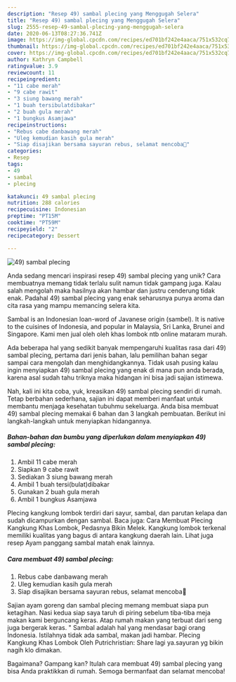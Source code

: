 ```yaml
---
description: "Resep 49) sambal plecing yang Menggugah Selera"
title: "Resep 49) sambal plecing yang Menggugah Selera"
slug: 2555-resep-49-sambal-plecing-yang-menggugah-selera
date: 2020-06-13T08:27:36.741Z
image: https://img-global.cpcdn.com/recipes/ed701bf242e4aaca/751x532cq70/49-sambal-plecing-foto-resep-utama.jpg
thumbnail: https://img-global.cpcdn.com/recipes/ed701bf242e4aaca/751x532cq70/49-sambal-plecing-foto-resep-utama.jpg
cover: https://img-global.cpcdn.com/recipes/ed701bf242e4aaca/751x532cq70/49-sambal-plecing-foto-resep-utama.jpg
author: Kathryn Campbell
ratingvalue: 3.9
reviewcount: 11
recipeingredient:
- "11 cabe merah"
- "9 cabe rawit"
- "3 siung bawang merah"
- "1 buah tersibulatdibakar"
- "2 buah gula merah"
- "1 bungkus Asamjawa"
recipeinstructions:
- "Rebus cabe danbawang merah"
- "Uleg kemudian kasih gula merah"
- "Siap disajikan bersama sayuran rebus, selamat mencoba🙏"
categories:
- Resep
tags:
- 49
- sambal
- plecing

katakunci: 49 sambal plecing 
nutrition: 288 calories
recipecuisine: Indonesian
preptime: "PT15M"
cooktime: "PT59M"
recipeyield: "2"
recipecategory: Dessert

---
```



![49) sambal plecing](https://img-global.cpcdn.com/recipes/ed701bf242e4aaca/751x532cq70/49-sambal-plecing-foto-resep-utama.jpg)

Anda sedang mencari inspirasi resep 49) sambal plecing yang unik? Cara membuatnya memang tidak terlalu sulit namun tidak gampang juga. Kalau salah mengolah maka hasilnya akan hambar dan justru cenderung tidak enak. Padahal 49) sambal plecing yang enak seharusnya punya aroma dan cita rasa yang mampu memancing selera kita.

Sambal is an Indonesian loan-word of Javanese origin (sambel). It is native to the cuisines of Indonesia, and popular in Malaysia, Sri Lanka, Brunei and Singapore. Kami men jual oleh oleh khas lombok ntb online mataram murah.

Ada beberapa hal yang sedikit banyak mempengaruhi kualitas rasa dari 49) sambal plecing, pertama dari jenis bahan, lalu pemilihan bahan segar sampai cara mengolah dan menghidangkannya. Tidak usah pusing kalau ingin menyiapkan 49) sambal plecing yang enak di mana pun anda berada, karena asal sudah tahu triknya maka hidangan ini bisa jadi sajian istimewa.


Nah, kali ini kita coba, yuk, kreasikan 49) sambal plecing sendiri di rumah. Tetap berbahan sederhana, sajian ini dapat memberi manfaat untuk membantu menjaga kesehatan tubuhmu sekeluarga. Anda bisa membuat 49) sambal plecing memakai 6 bahan dan 3 langkah pembuatan. Berikut ini langkah-langkah untuk menyiapkan hidangannya.

<!--inarticleads1-->

##### Bahan-bahan dan bumbu yang diperlukan dalam menyiapkan 49) sambal plecing:

1. Ambil 11 cabe merah
1. Siapkan 9 cabe rawit
1. Sediakan 3 siung bawang merah
1. Ambil 1 buah tersi(bulat)dibakar
1. Gunakan 2 buah gula merah
1. Ambil 1 bungkus Asamjawa


Plecing kangkung lombok terdiri dari sayur, sambal, dan parutan kelapa dan sudah dicampurkan dengan sambal. Baca juga: Cara Membuat Plecing Kangkung Khas Lombok, Pedasnya Bikin Melek. Kangkung lombok terkenal memiliki kualitas yang bagus di antara kangkung daerah lain. Lihat juga resep Ayam panggang sambal matah enak lainnya. 

<!--inarticleads2-->

##### Cara membuat 49) sambal plecing:

1. Rebus cabe danbawang merah
1. Uleg kemudian kasih gula merah
1. Siap disajikan bersama sayuran rebus, selamat mencoba🙏


Sajian ayam goreng dan sambal plecing memang membuat siapa pun ketagihan. Nasi kedua siap saya taruh di piring sebelum tiba-tiba meja makan kami berguncang keras. Atap rumah makan yang terbuat dari seng juga bergerak keras. &#34; Sambal adalah hal yang mendasar bagi orang Indonesia. Istilahnya tidak ada sambal, makan jadi hambar. Plecing Kangkung Khas Lombok Oleh Putrichristian: Share lagi ya.sayuran yg bikin nagih klo dimakan. 

Bagaimana? Gampang kan? Itulah cara membuat 49) sambal plecing yang bisa Anda praktikkan di rumah. Semoga bermanfaat dan selamat mencoba!
